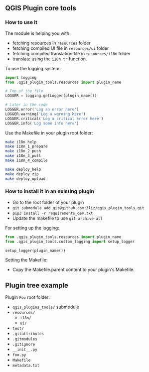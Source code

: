## QGIS Plugin core tools

### How to use it

The module is helping you with:
* fetching resources in `resources` folder
* fetching compiled UI file in `resources/ui` folder
* fetching compiled translation file in `resources/i18n` folder
* translate using the `i18n.tr` function.

To use the logging system:
```python
import logging
from .qgis_plugin_tools.resources import plugin_name

# Top of the file
LOGGER = logging.getLogger(plugin_name())

# Later in the code
LOGGER.error('Log an error here')
LOGGER.warning('Log a warning here')
LOGGER.critical('Log a critical error here')
LOGGER.info('Log some info here')
```

Use the Makefile in your plugin root folder:

```bash
make i18n_help
make i18n_1_prepare
make i18n_2_push
make i18n_3_pull
make i18n_4_compile

make deploy_help
make deploy_zip
make deploy_upload
```

### How to install it in an existing plugin

* Go to the root folder of your plugin
* `git submodule add git@github.com:3liz/qgis_plugin_tools.git`
* `pip3 install -r requirements_dev.txt`
* Update the makefile to use `git-archive-all`

For setting up the logging:
```python
from .qgis_plugin_tools.resources import plugin_name
from .qgis_plugin_tools.custom_logging import setup_logger

setup_logger(plugin_name())
```

Setting the Makefile:
* Copy the Makefile.parent content to your plugin's Makefile.

## Plugin tree example

Plugin `Foo` root folder:
* `qgis_plugins_tools/` submodule
* `resources/`
  * `i18n/`
  * `ui/`
* `test/`
* `.gitattributes`
* `.gitmodules`
* `.gitignore`
* `__init__.py`
* `foo.py`
* `Makefile`
* `metadata.txt`
